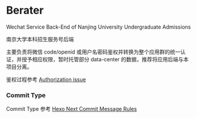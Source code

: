 # Berater

Wechat Service Back-End of Nanjing University Undergraduate Admissions

南京大学本科招生服务号后端

主要负责将微信 code/openid 或用户名密码鉴权并转换为整个应用群的统一认证，并授予相应权限，暂时托管部分 data-center 的数据，推荐将应用后端与本项目分离。

鉴权过程参考 [Authorization issue](https://github.com/inhzus/berater/issues/2)

### Commit Type

Commit Type 参考 [Hexo Next Commit Message Rules](https://github.com/theme-next/hexo-theme-next/blob/master/.github/CONTRIBUTING.md#commit-messages-rules)

